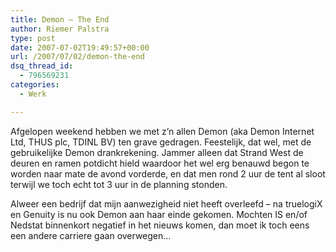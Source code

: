 ```yaml
---
title: Demon – The End
author: Riemer Palstra
type: post
date: 2007-07-02T19:49:57+00:00
url: /2007/07/02/demon-the-end
dsq_thread_id:
  - 796569231
categories:
  - Werk

---
```

Afgelopen weekend hebben we met z&#8217;n allen Demon (aka Demon Internet Ltd, THUS plc, TDINL BV) ten grave gedragen. Feestelijk, dat wel, met de gebruikelijke Demon drankrekening. Jammer alleen dat Strand West de deuren en ramen potdicht hield waardoor het wel erg benauwd begon te worden naar mate de avond vorderde, en dat men rond 2 uur de tent al sloot terwijl we toch echt tot 3 uur in de planning stonden. 

Alweer een bedrijf dat mijn aanwezigheid niet heeft overleefd &#8211; na truelogiX en Genuity is nu ook Demon aan haar einde gekomen. Mochten IS en/of Nedstat binnenkort negatief in het nieuws komen, dan moet ik toch eens een andere carriere gaan overwegen&#8230;